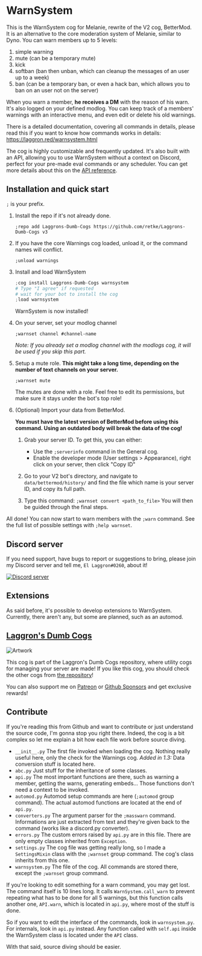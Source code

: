 # WarnSystem

This is the WarnSystem cog for Melanie, rewrite of the V2 cog, BetterMod. It is an alternative to the core moderation system of Melanie, similar to Dyno. You can warn members up to 5 levels:

1. simple warning
2. mute (can be a temporary mute)
3. kick
4. softban (ban then unban, which can cleanup the messages of an user up to a week)
5. ban (can be a temporary ban, or even a hack ban, which allows you to ban on an user not on the server)

When you warn a member, **he receives a DM** with the reason of his warn. It's also logged on your defined modlog. You can keep track of a members' warnings with an interactive menu, and even edit or delete his old warnings.

There is a detailed documentation, covering all commands in details, please read this if you want to know how commands works in details: https://laggron.red/warnsystem.html

The cog is highly customizable and frequently updated. It's also built with an API, allowing you to use WarnSystem without a context on Discord, perfect for your pre-made eval commands or any scheduler. You can get more details about this on the [API reference](https://laggron.red/warnsystem-api.html).

## Installation and quick start

`;` is your prefix.

1.  Install the repo if it's not already done.

    ```
    ;repo add Laggrons-Dumb-Cogs https://github.com/retke/Laggrons-Dumb-Cogs v3
    ```

2.  If you have the core Warnings cog loaded, unload it, or the command names will conflict.

    ```
    ;unload warnings
    ```

3.  Install and load WarnSystem

    ```py
    ;cog install Laggrons-Dumb-Cogs warnsystem
    # Type "I agree" if requested
    # wait for your bot to install the cog
    ;load warnsystem
    ```

    WarnSystem is now installed!

4.  On your server, set your modlog channel

    ```
    ;warnset channel #channel-name
    ```

    _Note: If you already set a modlog channel with the modlogs cog, it will be used if you skip this part._

5.  Setup a mute role. **This might take a long time, depending on the number of text channels on your server.**

    ```
    ;warnset mute
    ```

    The mutes are done with a role. Feel free to edit its permissions, but make sure it stays under the bot's top role!

6.  (Optional) Import your data from BetterMod.

    **You must have the latest version of BetterMod before using this command. Using an outdated body will break the data of the cog!**

    1.  Grab your server ID. To get this, you can either:

        - Use the `;serverinfo` command in the General cog.
        - Enable the developer mode (User settings > Appearance), right click on your server, then click "Copy ID"

    2.  Go to your V2 bot's directory, and navigate to `data/bettermod/history/` and find the file which name is your server ID, and copy its full path.

    3.  Type this command: `;warnset convert <path_to_file>`
        You will then be guided through the final steps.

All done! You can now start to warn members with the `;warn` command.
See the full list of possible settings with `;help warnset`.

## Discord server

If you need support, have bugs to report or suggestions to bring, please join my Discord server and tell me, `El Laggron#0260`, about it!

[![Discord server](https://discordapp.com/api/guilds/363008468602454017/embed.png?style=banner3)](https://discord.gg/AVzjfpR)

## Extensions

As said before, it's possible to develop extensions to WarnSystem. Currently, there aren't any, but some are planned, such as an automod.

## [Laggron's Dumb Cogs](https://github.com/retke/Laggrons-Dumb-Cogs)

![Artwork](https://github.com/retke/Laggrons-Dumb-Cogs/blob/master/.github/RESSOURCES/BANNERS/Base_banner.png)

This cog is part of the Laggron's Dumb Cogs repository, where utility cogs for managing your server are made!
If you like this cog, you should check the other cogs from [the repository](https://github.com/retke/Laggrons-Dumb-Cogs)!

You can also support me on [Patreon](https://patreon.com/retke) or [Github Sponsors](https://github.com/sponsors/retke/card) and get exclusive rewards!

## Contribute

If you're reading this from Github and want to contribute or just understand the source code, I'm gonna stop you right there. Indeed, the cog is a bit complex so let me explain a bit how each file work before source diving.

- `__init__.py` The first file invoked when loading the cog. Nothing really useful here, only the check for the Warnings cog. _Added in 1.3:_ Data conversion stuff is located here.
- `abc.py` Just stuff for the inheritance of some classes.
- `api.py` The most important functions are there, such as warning a member, getting the warns, generating embeds... Those functions don't need a context to be invoked.
- `automod.py` Automod setup commands are here (`;automod` group command). The actual automod functions are located at the end of `api.py`.
- `converters.py` The argument parser for the `;masswarn` command. Informations are just extracted from text and they're given back to the command (works like a discord.py converter).
- `errors.py` The custom errors raised by `api.py` are in this file. There are only empty classes inherited from `Exception`.
- `settings.py` The cog file was getting really long, so I made a `SettingsMixin` class with the `;warnset` group command. The cog's class inherits from this one.
- `warnsystem.py` The file of the cog. All commands are stored there, except the `;warnset` group command.

If you're looking to edit something for a warn command, you may get lost. The command itself is 10 lines long. It calls `WarnSystem.call_warn` to prevent repeating what has to be done for all 5 warnings, but this function calls another one, `API.warn`, which is located in `api.py`, where most of the stuff is done.

So if you want to edit the interface of the commands, look in `warnsystem.py`. For internals, look in `api.py` instead. Any function called with `self.api` inside the WarnSystem class is located under the `API` class.

With that said, source diving should be easier.
